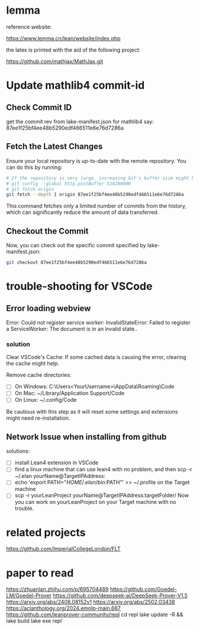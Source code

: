 # lemma

reference website:

https://www.lemma.cn/lean/website/index.php

the latex is printed with the aid of the following project:

https://github.com/mathjax/MathJax.git


# Update mathlib4 commit-id

## Check Commit ID
get the commit rev from lake-manifest.json for mathlib4
say: 87ee1f25bf4ee48b5290edf466511e6e76d7286a

## Fetch the Latest Changes
Ensure your local repository is up-to-date with the remote repository. You can do this by running:
```bash
# If the repository is very large, increasing Git's buffer size might help. You can do this by setting the http.postBuffer option:
# git config --global http.postBuffer 524288000
# git fetch origin
git fetch --depth 1 origin 87ee1f25bf4ee48b5290edf466511e6e76d7286a
```
This command fetches only a limited number of commits from the history, which can significantly reduce the amount of data transferred.

## Checkout the Commit
Now, you can check out the specific commit specified by lake-manifest.json:
```bash
git checkout 87ee1f25bf4ee48b5290edf466511e6e76d7286a
```

# trouble-shooting for VSCode

## Error loading webview

Error: Could not register service worker: InvalidStateError: Failed to register a ServiceWorker: The document is in an invalid state..

### solution
Clear VSCode's Cache: If some cached data is causing the error, clearing the cache might help.

Remove cache directories:
- [ ] On Windows: C:\Users\<YourUsername>\AppData\Roaming\Code
- [ ] On Mac: ~/Library/Application Support/Code
- [ ] On Linux: ~/.config/Code

Be cautious with this step as it will reset some settings and extensions might need re-installation.

## Network Issue when installing from github
solutions:
- [ ] install Lean4 extension in VSCode
- [ ] find a linux machine that can use lean4 with no problem, and then scp -r ~/.elan yourName@TargetIPAddress:
- [ ] echo 'export PATH="$HOME/.elan/bin:$PATH"' >> ~/.profile on the Target machine
- [ ] scp -r yourLeanProject yourName@TargetIPAddress:targetFolder/
Now you can work on yourLeanProject on your Target machine with no trouble.

# related projects
https://github.com/ImperialCollegeLondon/FLT

# paper to read
https://zhuanlan.zhihu.com/p/695704489
https://github.com/Goedel-LM/Goedel-Prover
https://github.com/deepseek-ai/DeepSeek-Prover-V1.5
https://arxiv.org/abs/2408.08152v1
https://arxiv.org/abs/2502.03438
https://aclanthology.org/2024.emnlp-main.667
https://github.com/leanprover-community/repl
cd repl
lake update -R && lake build
lake exe repl
